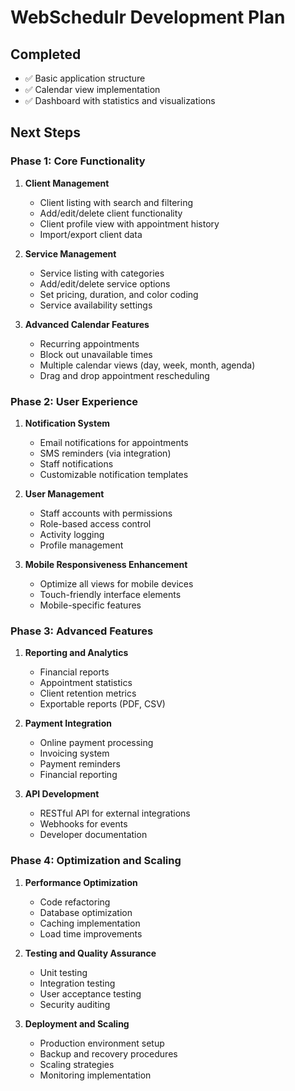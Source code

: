 # WebSchedulr Development Plan

## Completed
- ✅ Basic application structure
- ✅ Calendar view implementation
- ✅ Dashboard with statistics and visualizations

## Next Steps

### Phase 1: Core Functionality
1. **Client Management**
   - Client listing with search and filtering
   - Add/edit/delete client functionality  
   - Client profile view with appointment history
   - Import/export client data

2. **Service Management**
   - Service listing with categories
   - Add/edit/delete service options
   - Set pricing, duration, and color coding
   - Service availability settings

3. **Advanced Calendar Features**
   - Recurring appointments
   - Block out unavailable times
   - Multiple calendar views (day, week, month, agenda)
   - Drag and drop appointment rescheduling

### Phase 2: User Experience
1. **Notification System**
   - Email notifications for appointments
   - SMS reminders (via integration)
   - Staff notifications
   - Customizable notification templates

2. **User Management**
   - Staff accounts with permissions
   - Role-based access control
   - Activity logging
   - Profile management

3. **Mobile Responsiveness Enhancement**
   - Optimize all views for mobile devices
   - Touch-friendly interface elements
   - Mobile-specific features

### Phase 3: Advanced Features
1. **Reporting and Analytics**
   - Financial reports
   - Appointment statistics
   - Client retention metrics
   - Exportable reports (PDF, CSV)

2. **Payment Integration**
   - Online payment processing
   - Invoicing system
   - Payment reminders
   - Financial reporting

3. **API Development**
   - RESTful API for external integrations
   - Webhooks for events
   - Developer documentation

### Phase 4: Optimization and Scaling
1. **Performance Optimization**
   - Code refactoring
   - Database optimization
   - Caching implementation
   - Load time improvements

2. **Testing and Quality Assurance**
   - Unit testing
   - Integration testing
   - User acceptance testing
   - Security auditing

3. **Deployment and Scaling**
   - Production environment setup
   - Backup and recovery procedures
   - Scaling strategies
   - Monitoring implementation